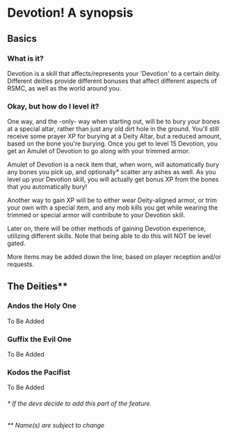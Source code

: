 # Devotion! A synopsis

## Basics

### What is it?
Devotion is a skill that affects/represents your 'Devotion' to a certain deity.
Different deities provide different bonuses that affect different aspects of RSMC, as well as the world around you.

### Okay, but how do I level it?
One way, and the -only- way when starting out, will be to bury your bones at a special altar, rather than just any old dirt hole in the ground. You'll still receive some prayer XP for burying at a Deity Altar, but a reduced amount, based on the bone you're burying.
Once you get to level 15 Devotion, you get an Amulet of Devotion to go along with your trimmed armor.

Amulet of Devotion is a neck item that, when worn, will automatically bury any bones you pick up, and optionally* scatter any ashes as well. As you level up your Devotion skill, you will actually get bonus XP from the bones that you automatically bury!

Another way to gain XP will be to either wear Deity-aligned armor, or trim your own with a special item, and any mob kills you get while wearing the trimmed or special armor will contribute to your Devotion skill.

Later on, there will be other methods of gaining Devotion experience, utilizing different skills. Note that being able to do this will NOT be level gated.



More items may be added down the line, based on player reception and/or requests.

## The Deities**

### Andos the Holy One
To Be Added

### Guffix the Evil One
To Be Added

### Kodos the Pacifist
To Be Added

###### * If the devs decide to add this part of the feature.
###### ** Name(s) are subject to change
